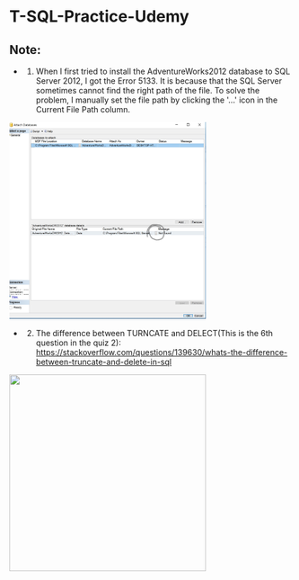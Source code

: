 # T-SQL-Practice-Udemy
## Note:
* 1. When I first tried to install the AdventureWorks2012 database to SQL Server 2012, I got the Error 5133. It is because that the SQL Server sometimes cannot find the right path of the file. To solve the problem, I manually set the file path by clicking the '...' icon in the Current File Path column.
<img width="350" height="350" src="https://github.com/Lanwei02/T-SQL-Practice-Udemy/blob/master/attach%20database.jpg">

* 2. The difference between TURNCATE and DELECT(This is the 6th question in the quiz 2):
https://stackoverflow.com/questions/139630/whats-the-difference-between-truncate-and-delete-in-sql
<img width="350" height="350" src="https://github.com/Lanwei02/T-SQL-Practice-Udemy/turncate and delect.PNG">
